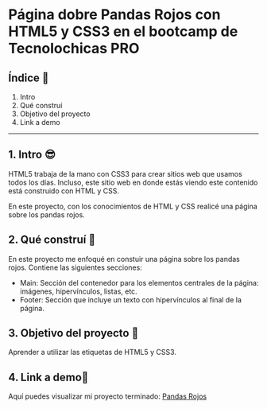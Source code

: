 # Página dobre Pandas Rojos con HTML5 y CSS3 en el bootcamp de Tecnolochicas PRO


## Índice 📖
1. Intro 
2. Qué construí 
3. Objetivo del proyecto 
4. Link a demo 

****

## 1. Intro 😎
HTML5 trabaja de la mano con CSS3 para crear sitios web que usamos todos los días. Incluso, este sitio web en donde estás viendo este contenido está construido con HTML y CSS.

En este proyecto, con los conocimientos de HTML y CSS realicé una página sobre los pandas rojos.

## 2. Qué construí 🙌
En este proyecto me enfoqué en constuir una página sobre los pandas rojos.
Contiene las siguientes secciones:

* Main: Sección del contenedor para los elementos centrales de la página: imágenes, hipervínculos, listas, etc.
* Footer: Sección que incluye un texto con hipervínculos al final de la página.

## 3. Objetivo del proyecto 🎯
Aprender a utilizar las etiquetas de HTML5 y CSS3.

## 4. Link a demo📎
Aquí puedes visualizar mi proyecto terminado: [Pandas Rojos](https://helpful-druid-ba1f8e.netlify.app/)






